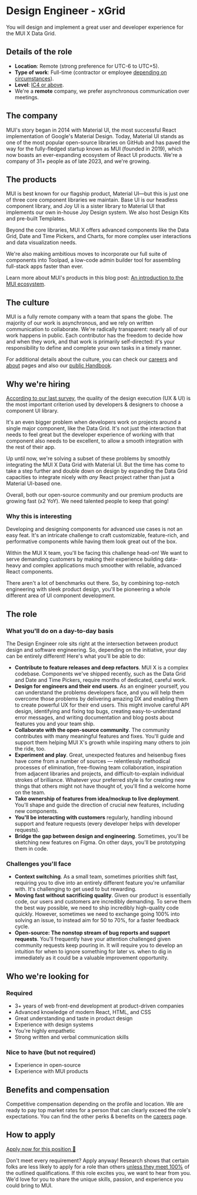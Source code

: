 # Design Engineer - xGrid

<p class="description">You will design and implement a great user and developer experience for the MUI X Data Grid.</p>

## Details of the role

- **Location**: Remote (strong preference for UTC-6 to UTC+5).
- **Type of work**: Full-time (contractor or employee [depending on circumstances](https://mui-org.notion.site/Hiring-FAQ-64763b756ae44c37b47b081f98915501#494af1f358794028beb4b7697b5d3102)).
- **Level**: [IC4 or above](https://mui-org.notion.site/Levelling-at-MUI-5c30f9bfe65149d697f346447cef9db1).
- We're a **remote** company, we prefer asynchronous communication over meetings.

## The company

MUI's story began in 2014 with Material UI, the most successful React implementation of Google's Material Design.
Today, Material UI stands as one of the most popular open-source libraries on GitHub and has paved the way for the fully-fledged startup known as MUI (founded in 2019), which now boasts an ever-expanding ecosystem of React UI products.
We're a company of 31+ people as of late 2023, and we're growing.

## The products

MUI is best known for our flagship product, Material UI—but this is just one of three core component libraries we maintain.
Base UI is our headless component library, and Joy UI is a sister library to Material UI that implements our own in-house Joy Design system.
We also host Design Kits and pre-built Templates.

Beyond the core libraries, MUI X offers advanced components like the Data Grid, Date and Time Pickers, and Charts, for more complex user interactions and data visualization needs.

We're also making ambitious moves to incorporate our full suite of components into Toolpad, a low-code admin builder tool for assembling full-stack apps faster than ever.

Learn more about MUI's products in this blog post: [An introduction to the MUI ecosystem](https://mui.com/blog/mui-product-comparison/).

## The culture

MUI is a fully remote company with a team that spans the globe.
The majority of our work is asynchronous, and we rely on written communication to collaborate.
We're radically transparent: nearly all of our work happens in public.
Each contributor has the freedom to decide how and when they work, and that work is primarily self-directed: it's your responsibility to define and complete your own tasks in a timely manner.

For additional details about the culture, you can check our [careers](https://mui.com/careers/) and [about](https://mui.com/about/) pages and also our [public Handbook](https://mui-org.notion.site/Handbook-f086d47e10794d5e839aef9dc67f324b).

## Why we're hiring

[According to our last survey](https://mui.com/blog/2021-developer-survey-results/#what-are-your-most-important-criteria-for-choosing-a-ui-library), the quality of the design execution (UX & UI) is the most important criterion used by developers & designers to choose a component UI library.

It's an even bigger problem when developers work on projects around a single major component, like the Data Grid. It's not just the interaction that needs to feel great but the developer experience of working with that component also needs to be excellent, to allow a smooth integration with the rest of their app.

Up until now, we're solving a subset of these problems by smoothly integrating the MUI X Data Grid with Material UI.
But the time has come to take a step further and double down on design by expanding the Data Grid capacities to integrate nicely with _any_ React project rather than just a Material UI-based one.

Overall, both our open-source community and our premium products are growing fast (x2 YoY).
We need talented people to keep that going!

### Why this is interesting

Developing and designing components for advanced use cases is not an easy feat.
It's an intricate challenge to craft customizable, feature-rich, and performative components while having them look great out of the box.

Within the MUI X team, you'll be facing this challenge head-on!
We want to serve demanding customers by making their experience building data-heavy and complex applications much smoother with reliable, advanced React components.

There aren't a lot of benchmarks out there.
So, by combining top-notch engineering with sleek product design, you'll be pioneering a whole different area of UI component development.

## The role

### What you'll do on a day-to-day basis

The Design Engineer role sits right at the intersection between product design and software engineering. So, depending on the initiative, your day can be entirely different! Here's what you'll be able to do:

- **Contribute to feature releases and deep refactors**.
  MUI X is a complex codebase. Components we've shipped recently, such as the Data Grid and Date and Time Pickers, require months of dedicated, careful work.
- **Design for engineers and their end users**.
  As an engineer yourself, you can understand the problems developers face, and you will help them overcome those problems by delivering amazing DX and enabling them to create powerful UX for their end users.
  This might involve careful API design, identifying and fixing top bugs, creating easy-to-understand error messages, and writing documentation and blog posts about features you and your team ship.
- **Collaborate with the open-source community**.
  The community contributes with many meaningful features and fixes. You'll guide and support them helping MUI X's growth while inspiring many others to join the ride, too.
- **Experiment and play**. Great, unexpected features and heisenbug fixes have come from a number of sources — relentlessly methodical processes of elimination, free-flowing team collaboration, inspiration from adjacent libraries and projects, and difficult-to-explain individual strokes of brilliance. Whatever your preferred style is for creating new things that others might not have thought of, you'll find a welcome home on the team.
- **Take ownership of features from idea/mockup to live deployment**.
  You'll shape and guide the direction of crucial new features, including new components.
- **You'll be interacting with customers** regularly, handling inbound support and feature requests (every developer helps with developer requests).
- **Bridge the gap between design and engineering**.
  Sometimes, you'll be sketching new features on Figma. On other days, you'll be prototyping them in code.

### Challenges you'll face

- **Context switching**.
  As a small team, sometimes priorities shift fast, requiring you to dive into an entirely different feature you're unfamiliar with. It's challenging to get used to but rewarding.
- **Moving fast without sacrificing quality**.
  Given our product is essentially code, our users and customers are incredibly demanding. To serve them the best way possible, we need to ship incredibly high-quality code quickly. However, sometimes we need to exchange going 100% into solving an issue, to instead aim for 50 to 70%, for a faster feedback cycle.
- **Open-source: The nonstop stream of bug reports and support requests**. You'll frequently have your attention challenged given community requests keep pouring in. It will require you to develop an intuition for when to ignore something for later vs. when to dig in immediately as it could be a valuable improvement opportunity.

## Who we're looking for

### Required

- 3+ years of web front-end development at product-driven companies
- Advanced knowledge of modern React, HTML, and CSS
- Great understanding and taste in product design
- Experience with design systems
- You're highly empathetic
- Strong written and verbal communication skills

### Nice to have (but not required)

- Experience in open-source
- Experience with MUI products

## Benefits and compensation

Competitive compensation depending on the profile and location.
We are ready to pay top market rates for a person that can clearly exceed the role's expectations.
You can find the other perks & benefits on the [careers](https://mui.com/careers/#perks-and-benefits) page.

## How to apply

[Apply now for this position 📮](https://jobs.ashbyhq.com/MUI/5a1c18de-e0b5-4253-aca1-e3f261112920/application?utm_source=ZNRrPGBkqO)

Don't meet every requirement?
Apply anyway!
Research shows that certain folks are less likely to apply for a role than others [unless they meet 100%](https://hbr.org/2014/08/why-women-dont-apply-for-jobs-unless-theyre-100-qualified) of the outlined qualifications.
If this role excites you, we want to hear from you.
We'd love for you to share the unique skills, passion, and experience you could bring to MUI.

